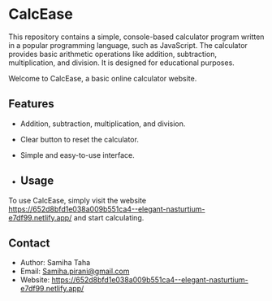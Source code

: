 # CalcEase
This repository contains a simple, console-based calculator program written in a popular programming language, such as JavaScript. The calculator provides basic arithmetic operations like addition, subtraction, multiplication, and division. It is designed for educational purposes.


Welcome to CalcEase, a basic online calculator website.

## Features

- Addition, subtraction, multiplication, and division.
- Clear button to reset the calculator.
- Simple and easy-to-use interface.

- ## Usage

To use CalcEase, simply visit the website https://652d8bfd1e038a009b551ca4--elegant-nasturtium-e7df99.netlify.app/ and start calculating.

## Contact

- Author: Samiha Taha
- Email: Samiha.pirani@gmail.com
- Website: https://652d8bfd1e038a009b551ca4--elegant-nasturtium-e7df99.netlify.app/ 

